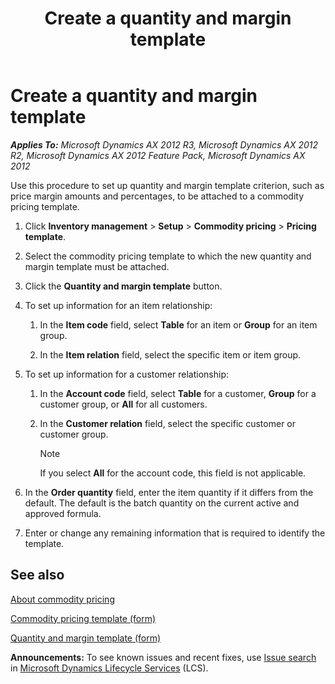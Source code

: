 ﻿---
title: Create a quantity and margin template
TOCTitle: Create a quantity and margin template
ms:assetid: 2019258b-5f9b-45be-979e-00d75de80c80
ms:mtpsurl: https://technet.microsoft.com/en-us/library/Hh208469(v=AX.60)
ms:contentKeyID: 36056158
ms.date: 04/18/2014
mtps_version: v=AX.60
---

# Create a quantity and margin template 


_**Applies To:** Microsoft Dynamics AX 2012 R3, Microsoft Dynamics AX 2012 R2, Microsoft Dynamics AX 2012 Feature Pack, Microsoft Dynamics AX 2012_

Use this procedure to set up quantity and margin template criterion, such as price margin amounts and percentages, to be attached to a commodity pricing template.

1.  Click **Inventory management** \> **Setup** \> **Commodity pricing** \> **Pricing template**.

2.  Select the commodity pricing template to which the new quantity and margin template must be attached.

3.  Click the **Quantity and margin template** button.

4.  To set up information for an item relationship:
    
    1.  In the **Item code** field, select **Table** for an item or **Group** for an item group.
    
    2.  In the **Item relation** field, select the specific item or item group.

5.  To set up information for a customer relationship:
    
    1.  In the **Account code** field, select **Table** for a customer, **Group** for a customer group, or **All** for all customers.
    
    2.  In the **Customer relation** field, select the specific customer or customer group.
        

        > [!NOTE]
        > <P>If you select <STRONG>All</STRONG> for the account code, this field is not applicable.</P>



6.  In the **Order quantity** field, enter the item quantity if it differs from the default. The default is the batch quantity on the current active and approved formula.

7.  Enter or change any remaining information that is required to identify the template.

## See also

[About commodity pricing](about-commodity-pricing.md)

[Commodity pricing template (form)](https://technet.microsoft.com/en-us/library/hh209282\(v=ax.60\))

[Quantity and margin template (form)](https://technet.microsoft.com/en-us/library/hh227366\(v=ax.60\))

  
**Announcements:** To see known issues and recent fixes, use [Issue search](http://go.microsoft.com/fwlink/?linkid=389258) in [Microsoft Dynamics Lifecycle Services](http://go.microsoft.com/fwlink/?linkid=306505) (LCS).

